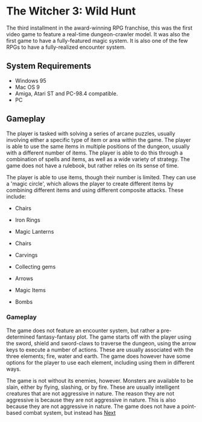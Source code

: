 # The Witcher 3: Wild Hunt

The third installment in the award-winning RPG franchise, this was the first video game to feature a real-time dungeon-crawler model. It was also the first game to have a fully-featured magic system. It is also one of the few RPGs to have a fully-realized encounter system.

## System Requirements

*    Windows 95
*   Mac OS 9
*   Amiga, Atari ST and PC-98.4 compatible.
*   PC

## Gameplay

The player is tasked with solving a series of arcane puzzles, usually involving either a specific type of item or area within the game. The player is able to use the same items in multiple positions of the dungeon, usually with a different number of items. The player is able to do this through a combination of spells and items, as well as a wide variety of strategy. The game does not have a rulebook, but rather relies on its sense of time.

The player is able to use items, though their number is limited. They can use a 'magic circle', which allows the player to create different items by combining different items and using different composite attacks. These include:

*   Chairs

*   Iron Rings
*   Magic Lanterns

*   Chairs

*   Carvings

*   Collecting gems

*   Arrows
*   Magic Items

*   Bombs

### Gameplay

The game does not feature an encounter system, but rather a pre-determined fantasy-fantasy plot. The game starts off with the player using the sword, shield and sword-claws to traverse the dungeon, using the arrow keys to execute a number of actions. These are usually associated with the three elements; fire, water and earth. The game does however have some options for the player to use each element, including using them in different ways.

The game is not without its enemies, however. Monsters are available to be slain, either by flying, slashing, or by fire. These are usually intelligent creatures that are not aggressive in nature. The reason they are not aggressive is because they are not aggressive in nature. This is also because they are not aggressive in nature. The game does not have a point-based combat system, but instead has
[Next](86.md)
